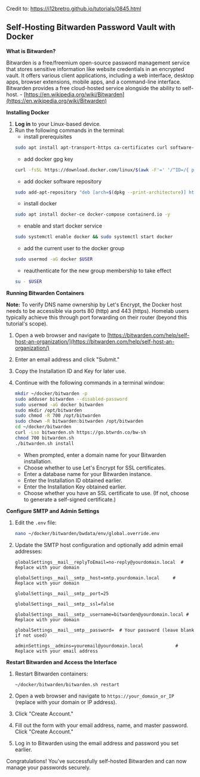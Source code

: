 Credit to: https://i12bretro.github.io/tutorials/0845.html

## Self-Hosting Bitwarden Password Vault with Docker

**What is Bitwarden?**

Bitwarden is a free/freemium open-source password management service that stores sensitive information like website credentials in an encrypted vault. It offers various client applications, including a web interface, desktop apps, browser extensions, mobile apps, and a command-line interface. Bitwarden provides a free cloud-hosted service alongside the ability to self-host. - [https://en.wikipedia.org/wiki/Bitwarden](https://en.wikipedia.org/wiki/Bitwarden) 

**Installing Docker**

1. **Log in** to your Linux-based device.
2. Run the following commands in the terminal:
   - install prerequisites
   ```bash
   sudo apt install apt-transport-https ca-certificates curl software-properties-common gnupg-agent -y
   ```
   - add docker gpg key
   ```bash
   curl -fsSL https://download.docker.com/linux/$(awk -F'=' '/^ID=/{ print $NF }' /etc/os-release)/gpg | sudo apt-key add -
   ```
   - add docker software repository
   ```bash
   sudo add-apt-repository "deb [arch=$(dpkg --print-architecture)] https://download.docker.com/linux/$(awk -F'=' '/^ID=/{ print $NF }' /etc/os-release) $(lsb_release -cs) stable"
   ```
   - install docker
   ```bash
   sudo apt install docker-ce docker-compose containerd.io -y
   ```
   - enable and start docker service
   ```bash
   sudo systemctl enable docker && sudo systemctl start docker
   ```
   - add the current user to the docker group
   ```bash
   sudo usermod -aG docker $USER
   ```
   - reauthenticate for the new group membership to take effect
   ```bash
   su - $USER
   ```

**Running Bitwarden Containers**

**Note:** To verify DNS name ownership by Let's Encrypt, the Docker host needs to be accessible via ports 80 (http) and 443 (https). Homelab users typically achieve this through port forwarding on their router (beyond this tutorial's scope).

1. Open a web browser and navigate to [https://bitwarden.com/help/self-host-an-organization/](https://bitwarden.com/help/self-host-an-organization/)
2. Enter an email address and click "Submit."
3. Copy the Installation ID and Key for later use.
4. Continue with the following commands in a terminal window:

   ```bash
   mkdir ~/docker/bitwarden -p
   sudo adduser bitwarden --disabled-password
   sudo usermod -aG docker bitwarden
   sudo mkdir /opt/bitwarden
   sudo chmod -R 700 /opt/bitwarden
   sudo chown -R bitwarden:bitwarden /opt/bitwarden
   cd ~/docker/bitwarden
   curl -Lso bitwarden.sh https://go.btwrdn.co/bw-sh
   chmod 700 bitwarden.sh
   ./bitwarden.sh install
   ```

   - When prompted, enter a domain name for your Bitwarden installation.
   - Choose whether to use Let's Encrypt for SSL certificates.
   - Enter a database name for your Bitwarden instance.
   - Enter the Installation ID obtained earlier.
   - Enter the Installation Key obtained earlier.
   - Choose whether you have an SSL certificate to use. (If not, choose to generate a self-signed certificate.)

**Configure SMTP and Admin Settings**

1. Edit the `.env` file:

   ```bash
   nano ~/docker/bitwarden/bwdata/env/global.override.env
   ```

2. Update the SMTP host configuration and optionally add admin email addresses:

   ```
   globalSettings__mail__replyToEmail=no-reply@yourdomain.local  # Replace with your domain

   globalSettings__mail__smtp__host=smtp.yourdomain.local     # Replace with your domain

   globalSettings__mail__smtp__port=25

   globalSettings__mail__smtp__ssl=false

   globalSettings__mail__smtp__username=bitwarden@yourdomain.local # Replace with your domain

   globalSettings__mail__smtp__password=  # Your password (leave blank if not used)

   adminSettings__admins=youremail@yourdomain.local            # Replace with your email address
   ```

**Restart Bitwarden and Access the Interface**

1. Restart Bitwarden containers:

   ```bash
   ~/docker/bitwarden/bitwarden.sh restart
   ```

2. Open a web browser and navigate to `https://your_domain_or_IP` (replace with your domain or IP address).
3. Click "Create Account."
4. Fill out the form with your email address, name, and master password. Click "Create Account."
5. Log in to Bitwarden using the email address and password you set earlier.

Congratulations! You've successfully self-hosted Bitwarden and can now manage your passwords securely.
